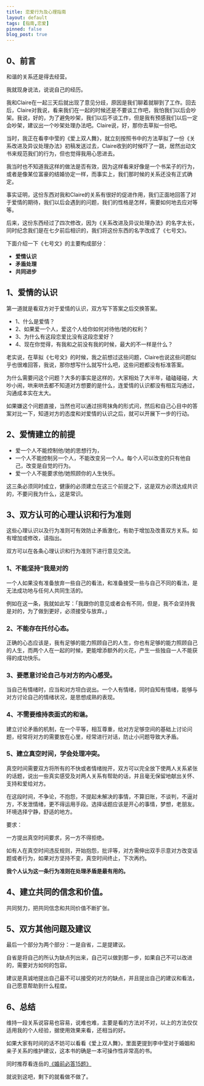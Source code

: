 ```yaml
---
title: 恋爱行为及心理指南
layout: default
tags: [指南,恋爱]
pinned: false
blog_post: true
---
```




## 0、前言

和谐的关系还是得去经营。

我就现身说法，说说自己的经历。

我和Claire在一起三天后就出现了意见分歧，原因是我们聊着就聊到了工作。回去后，Claire对我说，看来我们在一起的时候还是不要谈工作吧，我怕我们以后会吵架。我说，好的，为了避免吵架，我们以后不谈工作，但是我有预感我们以后一定会吵架，建议出一个吵架处理办法吧。Claire说，好，那你去草拟一份吧。

当时，我正在看李中莹的《爱上双人舞》，就立刻按照书中的方法草拟了一份《关系改进及异议处理办法》初稿发送过去，Claire收到的时候吓了一跳，居然出动文书来规范我们的行为，但也觉得我用心思进去。

我当时也不知道我这样的做法是否有效，因为这样看来好像是一个书呆子的行为，或者是像某位富豪的结婚协定一样，而事实上，我们那时候的关系还没有正式确定。

事实证明，这份东西对我和Claire的关系有很好的促进作用，我们正面地回答了对于爱情的期待，我们以后会遇到的问题，我们的性格是怎样，需要如何地去应对等等。

后来，这份东西经过了四次修改，因为《关系改进及异议处理办法》的名字太长，同时纪念我们是在七夕前后相识的，我们将这份东西的名字改成了《七号文》。

下面介绍一下《七号文》的主要构成部分：

- **爱情认识**
- **矛盾处理**
- **共同进步**


## 1、爱情的认识

第一道就是看双方对于爱情的认识，双方写下答案之后交换答案。

- 1、什么是爱情？
- 2、如果爱一个人，爱这个人给你如何对待他/她的权利？
- 3、为什么有这段恋爱比没有这段恋爱好？
- 4、现在你觉得，有我和之前没有我的时候，最大的不一样是什么？

老实说，在草拟《七号文》的时候，我之前想过这些问题，Claire也说这些问题似乎也很难回答，我说，那你想写什么就写什么吧，这些问题都没有标准答案。

为什么需要问这个问题？大多的事实是这样的，大家相处了大半年，磕磕碰碰，大吵小闹，哄来哄去都不知道对方想要的是什么，连爱情的认识都没有相互沟通过，沟通成本实在太大。

如果嫌这个问题直接，当然也可以通过拐弯抹角的形式问，然后和自己心目中的答案对比一下，知道对方的态度和对爱情的认识之后，就可以开展下一步的行动。

## 2、爱情建立的前提

- 爱一个人不能控制他/她的思想行为，
- 一个人不能控制另一个人，不能改变另一个人。每个人可以改变的只有他自己，改变是自觉的行为。
- 爱一个人不能要求他/她照顾你的人生快乐。

这三条必须同时成立，健康的必须建立在这三个前提之下，这是双方必须达成共识的，不要问我为什么，这是常识。

## 3、双方认可的心理认识和行为准则

这些心理认识以及行为准则可有效防止矛盾激化，有助于增加及改善双方关系。如有增加或修改，请指出。

双方可以在各条心理认识和行为准则下进行意见交流。

### 1、不能坚持“我是对的

一个人如果没有准备放弃一些自己的看法，和准备接受一些与自己不同的看法，是无法成功地与任何人共同生活的。

例如在这一条，我就如此写：「我跟你的意见或者会有不同，但是，我不会坚持我是对的，为了做到更好，必须接受与放弃。」

### 2、不能存在托付心态。

正确的心态应该是，我有足够的能力照顾自己的人生，你也有足够的能力照顾自己的人生，而两个人在一起的时候，更能增添额外的火花，产生一些独自一人不能获得的成功快乐。

### 3、要愿意讨论自己与对方的内心感受。

当自己有情绪时，应当和对方坦白说出。一个人有情绪，同时自知有情绪，能够与对方讨论自己的情绪状况，是思想成熟的表现。

### 4、不需要维持表面式的和谐。

建立讨论矛盾的机制，在一个平等，相互尊重，给对方足够空间的基础上讨论问题，经常将对方的需要放在心里，经常进行对话，防止小问题导致大矛盾。

### 5、建立真空时间，学会处理冲突。

真空时间需要双方将所有的不快或者情绪抛开，双方可以完全放下使两人关系紧张的话题，说出一些真实感受及对两人关系有帮助的话，并且毫无保留地献出关怀、支持和爱给对方。

在这段时间，不争论，不抱怨，不提起未解决的事情，不算旧账，不谈判，不逼对方，不发泄情绪，更不得运用手段。选择话题应该是开心的事情，梦想，老朋友。环境选择宁静，舒适的地方。

要求：

一方提出真空时间要求，另一方不得拒绝。

如有人在真空时间违反规则，开始抱怨，批评等，对方需伸出双手示意对方改变话题或者行为，如果对方坚持不变，真空时间终止，下次再约。

**我个人认为这一条行为准则在处理矛盾是最有用的。**

## 4、建立共同的信念和价值。

共同努力，把共同信念和共同价值不断扩张。


## 5、双方其他问题及建议

最后一个部分为两个部分：一是自省，二是提建议。

自省是将自己的所认为缺点列出来，自己可以做到那一步，如果自己不可以改进的，需要对方如何的包容。

建议是真诚地提出自己最不可以接受的对方的缺点，并且提出自己的建议和看法，自己愿意帮助到什么程度。

## 6、总结

维持一段关系说容易也容易，说难也难，主要是看的方法对不对，以上的方法仅仅适用我的个人经验，据使用效果来看，还相当的好。

如果大家有时间的话不妨可以看看《爱上双人舞》，里面更提到李中莹对于婚姻和亲子关系的维护建议，这本书的确是一本可操作性非常高的书。

同时推荐看连岳的[《婚前必答15题》](http://lianyue.baijia.baidu.com/article/2999)

就说到这吧，剩下的就看做不做了。



















